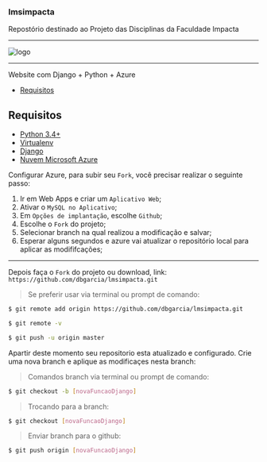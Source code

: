 ### lmsimpacta
Repostório destinado ao Projeto das Disciplinas da Faculdade Impacta

-------


![logo](https://raw.githubusercontent.com/dbgarcia/lmsimpacta/master/core/static/Impacta1.png "Logo")


-------

Website com Django + Python + Azure

- [Requisitos](#requisitos)

## Requisitos

- [Python 3.4+](https://www.python.org/downloads/)
- [Virtualenv](https://virtualenv.pypa.io/en/stable/installation/)
- [Django](https://www.djangoproject.com/download/)
- [Nuvem Microsoft Azure](https://azure.microsoft.com/pt-br/)


Configurar Azure, para subir seu `Fork`, você precisar realizar o seguinte passo:

 1. Ir em Web Apps e criar um `Aplicativo Web`;
 2. Ativar o `MySQL no Aplicativo`;
 3. Em `Opções de implantação`, escolhe `Github`;
 4. Escolhe o `Fork` do projeto;
 5. Selecionar branch na qual realizou a modificação e salvar;
 6. Esperar alguns segundos e azure vai atualizar o repositório local para aplicar as modififcações;

-------

Depois faça o `Fork` do projeto ou download, link: `https://github.com/dbgarcia/lmsimpacta.git`

> Se preferir usar via terminal ou prompt de comando:

```bash
$ git remote add origin https://github.com/dbgarcia/lmsimpacta.git
```
```bash
$ git remote -v
```
```bash
$ git push -u origin master
```

Apartir deste momento seu repositorio esta atualizado e configurado. Crie uma nova branch e aplique as modificaçes nesta branch:

> Comandos branch via terminal ou prompt de comando:

```bash
$ git checkout -b [novaFuncaoDjango]
```

> Trocando para a branch:

```bash
$ git checkout [novaFuncaoDjango]
```

> Enviar branch para o github:

```bash
$ git push origin [novaFuncaoDjango]
```

